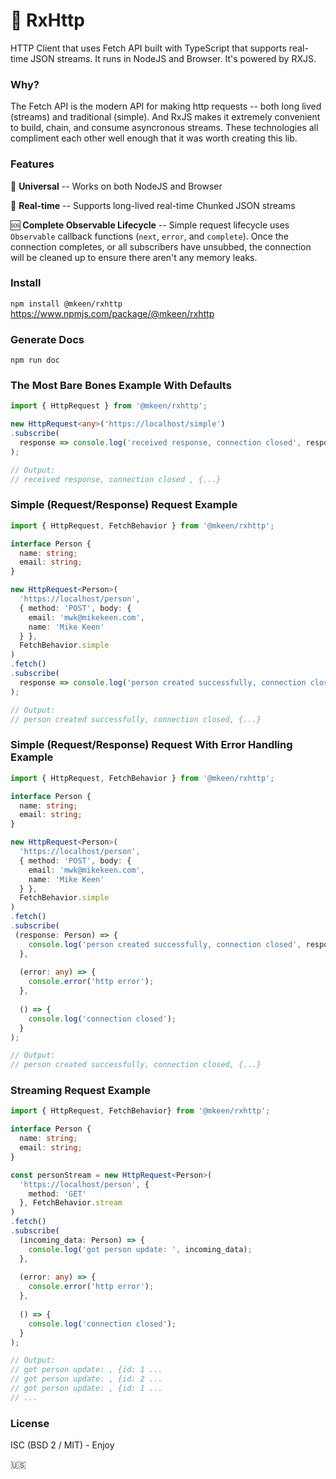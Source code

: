 # 👋 RxHttp
HTTP Client that uses Fetch API built with TypeScript that supports real-time JSON streams. It runs in NodeJS and Browser. It's powered by RXJS.

### Why?
The Fetch API is the modern API for making http requests -- both long lived (streams) and traditional (simple). And RxJS makes it extremely convenient to build, chain, and consume asyncronous streams. These technologies all compliment each other well enough that it was worth creating this lib.

### Features
📀 **Universal** -- Works on both NodeJS and Browser

🌊 **Real-time** -- Supports long-lived real-time Chunked JSON streams

🆘 **Complete Observable Lifecycle** -- Simple request lifecycle uses `Observable` callback functions (`next`, `error`, and `complete`). Once the connection completes, or all subscribers have unsubbed, the connection will be cleaned up to ensure there aren't any memory leaks.

### Install
`npm install @mkeen/rxhttp`  
https://www.npmjs.com/package/@mkeen/rxhttp  

### Generate Docs
`npm run doc`  

### The Most Bare Bones Example With Defaults 

```typescript
import { HttpRequest } from '@mkeen/rxhttp';

new HttpRequest<any>('https://localhost/simple')
.subscribe(
  response => console.log('received response, connection closed', response);
);

// Output:
// received response, connection closed , {...}
```

### Simple (Request/Response) Request Example
```typescript
import { HttpRequest, FetchBehavior } from '@mkeen/rxhttp';

interface Person {
  name: string;
  email: string;
}

new HttpRequest<Person>(
  'https://localhost/person',
  { method: 'POST', body: {
    email: 'mwk@mikekeen.com',
    name: 'Mike Keen'
  } },
  FetchBehavior.simple
)
.fetch()
.subscribe(
  response => console.log('person created successfully, connection closed', response)
);

// Output:
// person created successfully, connection closed, {...}
```

### Simple (Request/Response) Request With Error Handling Example

```typescript
import { HttpRequest, FetchBehavior } from '@mkeen/rxhttp';

interface Person {
  name: string;
  email: string;
}

new HttpRequest<Person>(
  'https://localhost/person',
  { method: 'POST', body: {
    email: 'mwk@mikekeen.com',
    name: 'Mike Keen'
  } },
  FetchBehavior.simple
)
.fetch()
.subscribe(
 (response: Person) => {
    console.log('person created successfully, connection closed', response);
  },
  
  (error: any) => {
    console.error('http error');
  },
  
  () => {
    console.log('connection closed');
  }
);

// Output:
// person created successfully, connection closed, {...}
```

### 

### Streaming Request Example

```typescript
import { HttpRequest, FetchBehavior} from '@mkeen/rxhttp';               

interface Person {
  name: string;
  email: string;
}

const personStream = new HttpRequest<Person>(
  'https://localhost/person', {
    method: 'GET'
  }, FetchBehavior.stream
)
.fetch()
.subscribe(
  (incoming_data: Person) => {
    console.log('got person update: ', incoming_data);
  },
  
  (error: any) => {
    console.error('http error');
  },
  
  () => {
    console.log('connection closed');
  }
);

// Output:
// got person update: , {id: 1 ...
// got person update: , {id: 2 ...
// got person update: , {id: 1 ...
// ...
```

### License

ISC (BSD 2 / MIT) - Enjoy

🇺🇸  
